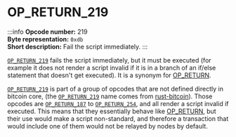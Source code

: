 # OP_RETURN_219
:::info
**Opcode number:** 219  
**Byte representation:** `0xdb`  
**Short description:** Fail the script immediately.
:::

[`OP_RETURN_219`](./OP_RETURN_219.md) fails the script immediately, but it must be executed (for example it does not render a script invalid if it is in a branch of an if/else statement that doesn't get executed). It is a synonym for [OP_RETURN](./OP_RETURN.md).

[`OP_RETURN_219`](./OP_RETURN_219.md) is part of a group of opcodes that are not defined directly in bitcoin core, (the [`OP_RETURN_219`](./OP_RETURN_219.md) name comes from [rust-bitcoin](https://docs.rs/bitcoin/latest/src/bitcoin/blockdata/opcodes.rs.html)). Those opcodes are [`OP_RETURN_187`](./OP_RETURN_187.md) to [`OP_RETURN_254`](./OP_RETURN_254.md), and all render a script invalid if executed. This means that they essentially behave like [OP_RETURN](./OP_RETURN.md), but their use would make a script non-standard, and therefore a transaction that would include one of them would not be relayed by nodes by default.
